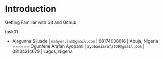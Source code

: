 # Introduction
Getting Familiar with Git and Github

 task01
* Ajagunna Sijuade | `mahyor.sam@gmail.com` | 08174008016 | Abuja, Nigeria
======
Ogunfemi Arafah Ayobami | `ayobamiarafat09@gmail.com` | 08134314679 | Lagos, Nigeria
